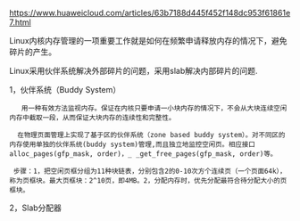 https://www.huaweicloud.com/articles/63b7188d445f452f148dc953f61861e7.html

Linux内核内存管理的一项重要工作就是如何在频繁申请释放内存的情况下，避免碎片的产生。

Linux采用伙伴系统解决外部碎片的问题，采用slab解决内部碎片的问题.

1，伙伴系统（Buddy System）

       用一种有效方法监视内存。保证在内核只要申请一小块内存的情况下，不会从大块连续空闲内存中截取一段，从而保证大块内存的连续性和完整性。

      在物理页面管理上实现了基于区的伙伴系统（zone based buddy system）。对不同区的内存使用单独的伙伴系统(buddy system)管理,而且独立地监控空闲页。相应接口alloc_pages(gfp_mask, order)，_ _get_free_pages(gfp_mask, order)等。

     步骤：1，把空闲页框分组为11种块链表，分别包含2的0-10次方个连续页（一个页面64k），称为页框块。最大页框块：2^10页，即4MB。2，分配内存时，优先分配最符合待分配大小的页框块。

2，Slab分配器
